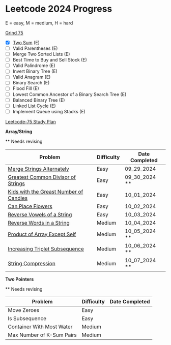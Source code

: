 
# Leetcode 2024 Progress

E = easy, M = medium, H = hard

[Grind 75](https://www.techinterviewhandbook.org/grind75?difficulty=Easy&difficulty=Medium) 

- [x] [Two Sum](https://leetcode.com/problems/two-sum/) (E)
- [ ] Valid Parentheses (E)
- [ ] Merge Two Sorted Lists (E)
- [ ] Best Time to Buy and Sell Stock (E)
- [ ] Valid Palindrome (E)
- [ ] Invert Binary Tree (E)
- [ ] Valid Anagram (E)
- [ ] Binary Search (E)
- [ ] Flood Fill (E)
- [ ] Lowest Common Ancestor of a Binary Search Tree (E)
- [ ] Balanced Binary Tree (E)
- [ ] Linked List Cycle (E)
- [ ] Implement Queue using Stacks (E)

[Leetcode-75 Study Plan](https://leetcode.com/studyplan/leetcode-75/)

**Array/String**

** Needs revising

| Problem | Difficulty | Date Completed |
|---------|------------|----------------|
| [Merge Strings Alternately](https://leetcode.com/problems/merge-strings-alternately/description/?envType=study-plan-v2&envId=leetcode-75) | Easy | 09_29_2024 |
| [Greatest Common Divisor of Strings](https://leetcode.com/problems/greatest-common-divisor-of-strings/description/?envType=study-plan-v2&envId=leetcode-75) | Easy | 09_30_2024 ** |
| [Kids with the Greast Number of Candies](https://leetcode.com/problems/kids-with-the-greatest-number-of-candies/description/?envType=study-plan-v2&envId=leetcode-75) | Easy | 10_01_2024 |
| [Can Place Flowers](https://leetcode.com/problems/can-place-flowers/description/?envType=study-plan-v2&envId=leetcode-75) | Easy | 10_02_2024 |
| [Reverse Vowels of a String](https://leetcode.com/problems/reverse-vowels-of-a-string/?envType=study-plan-v2&envId=leetcode-75) | Easy | 10_03_2024|
| [Reverse Words in a String](ttps://leetcode.com/problems/reverse-words-in-a-string/description/?envType=study-plan-v2&envId=leetcode-75) | Medium | 10_04_2024|
| [Product of Array Except Self](https://leetcode.com/problems/product-of-array-except-self/description/?envType=study-plan-v2&envId=leetcode-75) | Medium | 10_05_2024 **|
| [Increasing Triplet Subsequence](https://leetcode.com/problems/increasing-triplet-subsequence/description/?envType=study-plan-v2&envId=leetcode-75) | Medium |10_06_2024 **|
| [String Compression](https://leetcode.com/problems/string-compression/description/?envType=study-plan-v2&envId=leetcode-75) | Medium | 10_07_2024 **|


**Two Pointers**

** Needs revising

| Problem | Difficulty | Date Completed |
|---------|------------|----------------|
| Move Zeroes | Easy | |
| Is Subsequence | Easy | |
| Container With Most Water | Medium | |
| Max Number of K-Sum Pairs | Medium | |